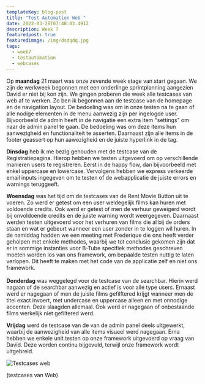```yaml
---
templateKey: blog-post
title: "Test Automation Web "
date: 2022-03-29T07:48:03.491Z
description: Week 7
featuredpost: true
featuredimage: /img/dsdqdq.jpg
tags:
  - week7
  - testautomation
  - webcases
---
```

Op **maandag** 21 maart was onze zevende week stage van start gegaan. We zijn de werkweek begonnen met een onderlinge sprintplanning aangezien David er niet bij kon zijn. We gingen proberen die week alle testcases van web af te werken. Zo ben ik begonnen aan de testcase van de homepage en de navigation layout. De bedoeling was om in onze testen na te gaan of alle nodige elementen in de menu aanwezig zijn per ingelogde user. Bijvoorbeeld de admin heeft in de navigatie een extra item "settings" om naar de admin panel te gaan. De bedoeling was om deze items hun aanwezigheid en functionaliteit te asserten. Daarnaast zijn alle items in de footer geassert op hun aawezigheid en de juiste hyperlink in de tag. 

**Dinsdag** heb ik me bezig gehouden met de testcase van de Registratiepagina. Hierop hebben we testen uitgevoerd om op verschillende manieren users te registreren. Eerst in de happy flow, dan bijvoorbeeld met enkel uppercase en lowercase. Vervolgens hebben we express verkeerde email inputs ingegeven om te testen of de webapplicatie de juiste errors en warnings teruggeeft. 

**Woensdag** was het tijd om de testcases van de Rent Movie Button uit te voeren. Zo werd er getest om een user weldegelijk films kan huren met voldoende credits. Ook werd er getest of men de verhuur geweigerd wordt bij onvoldoende credits en de juiste warning wordt weergegeven. Daarnaast werden testen uitgevoerd voor het verhuren van films die al bij de orders staan en wat er gebeurt wanneer een user zonder in te loggen wil huren. In de namiddag hadden we een meeting met Frederique die ons heeft verder geholpen met enkele methodes, waarbij we tot conclusie gekomen zijn dat er in sommige instanties voor B-Tube specifiek methodes geschreven moeten worden los van ons framework, om bepaalde testen nuttig te laten verlopen. Dit heeft te maken met het code van de applicatie zelf en niet ons framework.   \
\
**Donderdag** was weggelegd voor de testcase van de searchbar. Hierin werd nagaan of de searchbar aanwezig en actief is voor alle type users. Ernaast werd er nagegaan of men de juiste films gefilftered krijgt wanneer men de titel exact invoert, met undercase en uppercase alleen en met onnodige accenten. Deze slaagden allemaal. Ook werd er nagegaan of onbestaande films werkelijk niet gefiltered werd. 

**Vrijdag** werd de testcase van de van de admin panel deels uitgewerkt, waarbij de aanwezigheid van alle items visueel werd nagegaan. Erna hebben we enkele unit testen op onze framework uitgevoerd op vraag van David. Deze worden continu bijgevuld, terwijl onze framework wordt uitgebreid. 

![Testcases web](/img/testcases.jpg "testcases web")

(testcases van Web)

![]()